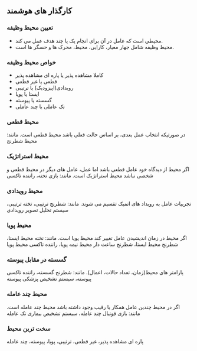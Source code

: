 ## کارگذار های هوشمند

### تعیین محیط وظیفه
- محیطی است که عامل در آن برای انجام یک یا چند هدف عمل می کند.
- محیط وظیفه شامل جهار معیار، کارایی، محیط، محرک ها و حسگر ها است.

### خواص محیط وظیفه
- کاملا مشاهده پذیر یا پاره ای مشاهده پذیر
- قطعی یا غیر قطعی
- رویدادی(اپیزودیک) یا ترتیبی
- ایستا یا پویا
- گسسته یا پیوسته
- تک عاملی یا چند عاملی

### محیط قطعی
در صورتیکه انتخاب عمل بعدی، بر اساس حالت فعلی باشد محیط قطعی است. مانند: محیط شطرنج

### محیط استراتژیک
اگر محیط از دیدگاه خود عامل قطعی باشد اما عمل، عامل های دیگر در محیط قطعی و شخصی نباشد محیط استراتژیک است. مانند: بازی تخته، راننده تاکسی

### محیط رویدادی
تجربیات عامل به رویداد های اتمیک تقسیم می شوند. مانند: شطرنج ترتیبی، تخته ترتیبی، سیستم تحلیل تصویر رویدادی

### محیط پویا
اگر محیط در زمان اندیشیدن عامل تغییر کند محیط پویا است. مانند: تخته محیط ایستا، شطرنج محیط ایستا، شطرنج ساعت دار محیط نیمه پویا، راننده تاکسی محیط پویا

### گسسته در مقابل پیوسته
پارامتر های محیط(زمان، تعداد حالات، اعمال). مانند: شطرنج گسسته، راننده تاکسی پیوسته، سیستم تشخیص پزشکی پیوسته

### محیط چند عامله
اگر در محیط چندین عامل همکار یا رقیب وجود داشته باشد محیط چند عامله است. مانند: بازی فوتبال چند عامله، سیستم تشخیص بیماری تک عامله

### سخت ترین محیط
پاره ای مشاهده پذیر، غیر قطعی، ترتیبی، پویا، پیوسته، چند عامله
